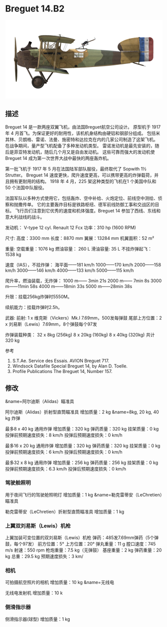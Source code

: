 # Breguet 14.B2

![breguet14](../images/breguet14.png)

## 描述

Breguet 14 是一款两座双翼飞机，由法国Breguet航空公司设计。 原型机于 1917 年 4 月首飞。为保证更好的耐用性，该机机身结构由硬铝和钢部分组成。 包括米其林、贝朗格、雷诺、法曼、施密特和达拉克在内的几家公司制造了这架飞机。 在战争期间，量产型飞机配备了多种发动机类型。 雷诺发动机是最先安装的，随后是菲亚特发动机，随后几个月又是自由发动机。 这些可靠而强大的发动机使Breguet 14 成为第一次世界大战中最快的两座轰炸机。

第一批飞机于 1917 年 5 月在法国陆军部队服役，最终取代了 Sopwith 1½ Strutter。 Breguet 14 速度更快，爬升速度更高，可以携带更高的炸弹载荷，并且拥有更耐用的结构。 1918 年 4 月，225 架这种类型的飞机在1 个美国中队和 50 个法国中队服役。

法国军队以多种方式使用它，包括轰炸、空中补给、火炮定位、前线空中测绘、侦察和抛撒传单。 它的主要轰炸目标是铁路枢纽、德军前线防御工事和交战区的目标。 飞行员们注意到它优秀的速度和机体强度。Breguet  14 参加了西线、东线和意大利战线的战斗。


发动机： V-type 12 cyl. Renault 12 Fcx
功率：310 hp (1600 RPM)

尺寸:
高度：3300 mm
长度：8870 mm
翼展：13284 mm
机翼面积：52 m²

重量:
空载重量：1076 kg
燃油容量： 260 L
滑油容量: 35 L
不挂炸弹起飞： 1538 kg

速度（IAS），不挂炸弹： 
海平面——181 km/h
1000——170 km/h
2000——158 km/h
3000——146 km/h
4000——133 km/h
5000——115 km/h

爬升率，燃油装载，无炸弹：
1000 m—— 3min 21s
2000 m—— 7min 8s
3000 m——11min 58s
4000 m——18min 33s
5000 m——28min 38s

升限：挂载256kg炸弹时5550M。

续航能力：挂载炸弹时2.5h。

武器:
前射: 1 x 维克斯（Vickers）Mk.I 7.69mm，500发每弹鼓
尾部上方位置：2 x 刘易斯（Lewis）7.69mm，8个弹鼓每个97发

炸弹装载种类：
32 x 8kg (256kg)
8 x 20kg (160kg)
8 x 40kg (320kg)
共计320 kg

参考
1) S.T.Ae. Service des Essais. AVION Breguet 717.
2) Windsock Datafile Special Breguet 14, by Alan D. Toelle.
3) Profile Publications The Breguet 14, Number 157.

## 修改
&name=阿尔迪斯（Alidas）瞄准具

阿尔迪斯（Alidas）折射型直筒瞄准具
增加质量：2 kg
&name=8kg, 20 kg, 40 kg 炸弹

最多8 x 40 kg 通用炸弹
增加质量：320 kg
弹药质量：320 kg
挂架质量：0 kg
投弹前预期速度损失：8 km/h
投弹后预期速度损失：0 km/h

最多16 x 20 kg 通用炸弹
增加质量：320 kg
弹药质量：320 kg
挂架质量：0 kg
投弹前预期速度损失：6 km/h
投弹后预期速度损失：0 km/h

最多32 x 8 kg 通用炸弹
增加质量：256 kg
弹药质量：256 kg
挂架质量：0 kg
投弹前预期速度损失：6.3 km/h
投弹后预期速度损失：0 km/h
### 驾驶舱照明

用于夜间飞行的驾驶舱照明灯
增加质量：1 kg
&name=勒克雷蒂安（LeChretien）瞄准具

勒克雷蒂安（LeChretien）折射型直筒瞄准具
增加质量：1 kg

### 上翼双刘易斯（Lewis）机枪

上翼加装可变位置的双刘易斯（Lewis）机枪
弹药：485发7.69mm弹药（5个弹鼓，每个97发）
前方位置：5°
上方位置：20°
弹丸重量：11 g
膛口速度：745 m/s
射速：550 rpm
枪炮重量：7.5 kg（无弹鼓）
基座重量：2 kg
弹药重量：20 kg
总重：29.5 kg
预期速度损失：3 km/
### 相机

可拍摄航空照片的相机
增加质量：10 kg
&name=无线电

无线电发射机
增加质量：10 k
### 侧滑指示器

侧滑指示器(球型)
增加质量：1 kg
